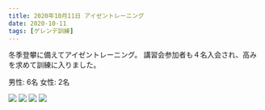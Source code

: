 ```yaml
---
title: 2020年10月11日 アイゼントレーニング
date: 2020-10-11
tags: [ゲレンデ訓練]
---
```


冬季登攀に備えてアイゼントレーニング。
講習会参加者も４名入会され、高みを求めて訓練に入りました。

男性: 6名
女性: 2名

![](/2020/10/11/20201011/1.jpg)
![](/2020/10/11/20201011/2.jpg)
![](/2020/10/11/20201011/3.jpg)
![](/2020/10/11/20201011/4.jpg)

